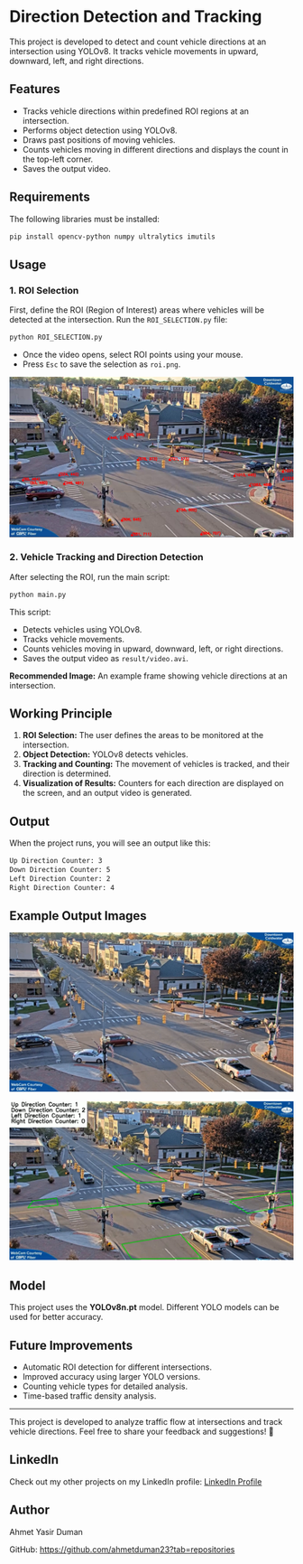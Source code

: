 # Direction Detection and Tracking

This project is developed to detect and count vehicle directions at an intersection using YOLOv8. It tracks vehicle movements in upward, downward, left, and right directions.

## Features
- Tracks vehicle directions within predefined ROI regions at an intersection.
- Performs object detection using YOLOv8.
- Draws past positions of moving vehicles.
- Counts vehicles moving in different directions and displays the count in the top-left corner.
- Saves the output video.

## Requirements
The following libraries must be installed:
```bash
pip install opencv-python numpy ultralytics imutils
```

## Usage
### 1. ROI Selection
First, define the ROI (Region of Interest) areas where vehicles will be detected at the intersection. Run the `ROI_SELECTION.py` file:
```bash
python ROI_SELECTION.py
```
- Once the video opens, select ROI points using your mouse.
- Press `Esc` to save the selection as `roi.png`.

![ROI](roi.png)

### 2. Vehicle Tracking and Direction Detection
After selecting the ROI, run the main script:
```bash
python main.py
```
This script:
- Detects vehicles using YOLOv8.
- Tracks vehicle movements.
- Counts vehicles moving in upward, downward, left, or right directions.
- Saves the output video as `result/video.avi`.

**Recommended Image:** An example frame showing vehicle directions at an intersection.

## Working Principle
1. **ROI Selection:** The user defines the areas to be monitored at the intersection.
2. **Object Detection:** YOLOv8 detects vehicles.
3. **Tracking and Counting:** The movement of vehicles is tracked, and their direction is determined.
4. **Visualization of Results:** Counters for each direction are displayed on the screen, and an output video is generated.

## Output
When the project runs, you will see an output like this:
```
Up Direction Counter: 3
Down Direction Counter: 5
Left Direction Counter: 2
Right Direction Counter: 4
```

## Example Output Images
![first](first.png)

![last](last.png)


## Model
This project uses the **YOLOv8n.pt** model. Different YOLO models can be used for better accuracy.

## Future Improvements
- Automatic ROI detection for different intersections.
- Improved accuracy using larger YOLO versions.
- Counting vehicle types for detailed analysis.
- Time-based traffic density analysis.

---
This project is developed to analyze traffic flow at intersections and track vehicle directions. Feel free to share your feedback and suggestions! 🚀

## LinkedIn
Check out my other projects on my LinkedIn profile: [LinkedIn Profile](https://www.linkedin.com/in/ahmet-yasir-duman-03b689256)

## Author

Ahmet Yasir Duman

GitHub: https://github.com/ahmetduman23?tab=repositories
